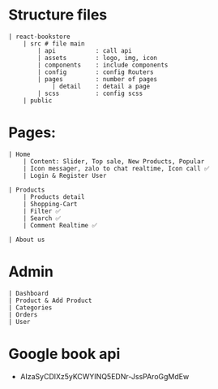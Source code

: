 # Structure files
    | react-bookstore
        | src # file main
            | api           : call api
            | assets        : logo, img, icon
            | components    : include components
            | config        : config Routers
            | pages         : number of pages
                | detail    : detail a page
            | scss          : config scss
        | public


# Pages: 
    | Home
        | Content: Slider, Top sale, New Products, Popular
        | Icon messager, zalo to chat realtime, Icon call ✅
        | Login & Register User 
        
    | Products
        | Products detail
        | Shopping-Cart 
        | Filter ✅
        | Search ✅
        | Comment Realtime ✅
        
    | About us

# Admin
    | Dashboard
    | Product & Add Product
    | Categories
    | Orders
    | User

# Google book api
- AIzaSyCDlXz5yKCWYINQ5EDNr-JssPAroGgMdEw
